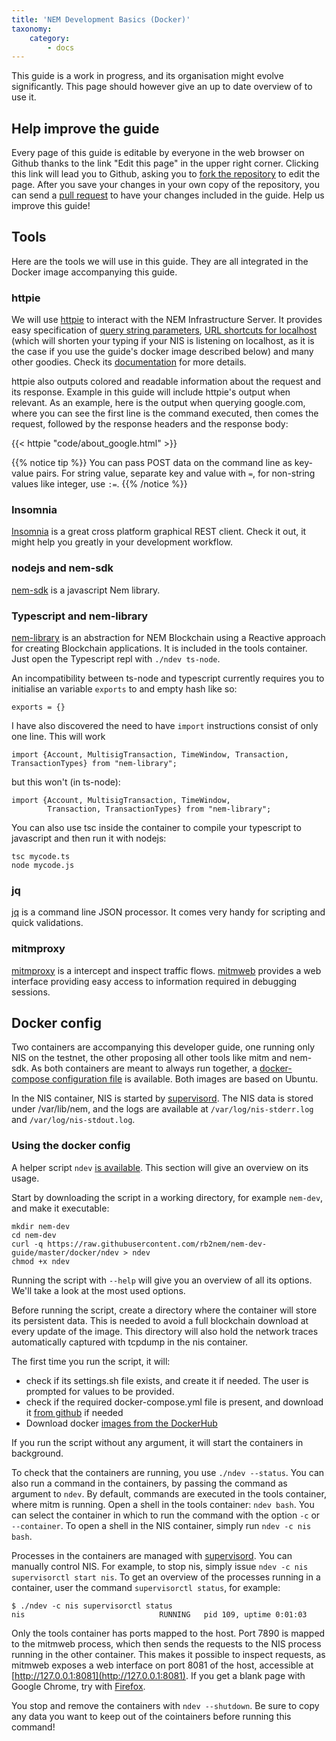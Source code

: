 ```yaml
---
title: 'NEM Development Basics (Docker)'
taxonomy:
    category:
        - docs
---
```


This guide is a work in progress, and its organisation might evolve significantly. This page should however give an up to date
overview of to use it.

## Help improve the guide

Every page of this guide is editable by everyone in the web browser on Github thanks to the link "Edit this page" in the upper right corner.
Clicking this link will lead you to Github, asking you to [fork the repository](https://help.github.com/articles/fork-a-repo/) to edit the page.
After you save your changes in your own copy
of the repository, you can send a [pull request](https://help.github.com/articles/about-pull-requests/) to have your changes included in the guide.
Help us improve this guide!

## Tools

Here are the tools we will use in this guide. They are all integrated in the Docker image accompanying this guide.

### httpie
We will use [httpie](https://httpie.org/) to interact with the NEM Infrastructure Server. It provides easy specification of
[query string parameters](https://httpie.org/doc#querystring-parameters), [URL shortcuts for localhost](https://httpie.org/doc#url-shortcuts-for-localhost)
 (which will shorten your typing if your NIS is listening on localhost, as it is the case if you use the guide's docker image described below) and
many other goodies. Check its [documentation](https://httpie.org/doc) for more details.

httpie also outputs colored and readable information about the request and its response. Example in this guide will include httpie's output
when relevant. As an example, here is the output when querying google.com, where you can see the first line is the command executed, then comes the request, followed by the response headers and the response body:

{{< httpie "code/about_google.html" >}} 

{{% notice tip %}}
You can pass POST data on the command line as key-value pairs. For string value, separate key and value with `=`, for non-string values like integer, use `:=`.
{{% /notice %}}

### Insomnia

[Insomnia](https://insomnia.rest/) is a great cross platform graphical REST client. Check it out, it might help you greatly in your development workflow.

### nodejs and nem-sdk

[nem-sdk](https://github.com/QuantumMechanics/NEM-sdk) is a javascript Nem library.

### Typescript and nem-library

[nem-library](https://nemlibrary.com/) is an abstraction for NEM Blockchain using a Reactive approach for creating Blockchain applications. It is included in the tools container. Just open the Typescript repl with `./ndev ts-node`.

An incompatibility between ts-node and typescript currently requires you to initialise an variable `exports` to and empty hash like so:
```
exports = {}
```
I have also discovered the need to have `import` instructions consist of only one line.
This will work
```
import {Account, MultisigTransaction, TimeWindow, Transaction, TransactionTypes} from "nem-library";
```
but this won't (in ts-node):
```
import {Account, MultisigTransaction, TimeWindow, 
        Transaction, TransactionTypes} from "nem-library";
```

You can also use tsc inside the container to compile your typescript to javascript and then run it with nodejs:
```
tsc mycode.ts
node mycode.js
```


### jq

[jq](https://stedolan.github.io/jq/) is a command line JSON processor. It comes very handy for scripting and quick validations.

### mitmproxy
[mitmproxy](https://mitmproxy.org/) is a intercept and inspect traffic flows. [mitmweb](http://docs.mitmproxy.org/en/stable/mitmweb.html) provides a web interface providing easy access to information required in debugging sessions.

## Docker config

Two containers are accompanying this developer guide, one running only NIS on the testnet, the other proposing all other tools like mitm and nem-sdk.
As both containers are meant to always run together, a [docker-compose configuration file](https://github.com/rb2nem/nem-dev-guide/blob/master/docker/docker-compose.yml) is available. 
Both images are based on Ubuntu.

In the NIS container, NIS is started by [supervisord](http://www.supervisord.org). The NIS data is stored under /var/lib/nem, and the logs are available at 
`/var/log/nis-stderr.log` and `/var/log/nis-stdout.log`.

### Using the docker config

A helper script `ndev` [is available](https://github.com/rb2nem/nem-dev-guide/blob/master/docker/ndev). This section will give an overview on its usage.

Start by downloading the script in a working directory, for example `nem-dev`, and make it executable:

```
mkdir nem-dev
cd nem-dev
curl -q https://raw.githubusercontent.com/rb2nem/nem-dev-guide/master/docker/ndev > ndev
chmod +x ndev
```

Running the script with `--help` will give you an overview of all its options. We'll take a look at the most used options.

Before running the script, create a directory where the container will store its persistent data. This is needed to 
avoid a full blockchain download at every update of the image. This directory will also hold the network traces automatically
captured with tcpdump in the nis container.

The first time you run the script, it will:

* check if its settings.sh file exists, and create it if needed. The user is prompted for values to be provided.
* check if the required docker-compose.yml file is present, and download it [from github](https://github.com/rb2nem/nem-dev-guide/blob/master/docker/docker-compose.yml) if needed
* Download docker [images from the DockerHub](https://hub.docker.com/r/rb2nem/nem-dev-guide/)

If you run the script without any argument, it will start the containers in background.

To check that the containers are running, you use `./ndev --status`.
You can also run a command in the containers, by passing the command as argument to `ndev`. By default, commands are executed 
in the tools container, where mitm is running.
Open a shell in the tools container: `ndev bash`.
You can select the container in which to run the command with the option `-c` or `--container`. To open a shell in the NIS container,
simply run `ndev -c nis bash`.

Processes in the containers are managed with [supervisord](http://supervisord.org/). You can manually control NIS. For example, to stop
nis, simply issue `ndev -c nis supervisorctl start nis`. To get an overview of the processes running in a container, user the command 
`supervisorctl status`, for example:

```
$ ./ndev -c nis supervisorctl status
nis                              RUNNING   pid 109, uptime 0:01:03
```
Only the tools container has ports mapped to the host. Port 7890 is mapped to the mitmweb process, which then sends the requests to 
the NIS process running in the other container. This makes it possible to inspect requests, as mitmweb exposes a web interface on 
port 8081 of the host, accessible at [http://127.0.0.1:8081](http://127.0.0.1:8081). If you get a blank page with Google Chrome, try with 
[Firefox](http://www.getfirefox.com).

You stop and remove the containers with `ndev --shutdown`. Be sure to copy any data you want to keep out of the cointainers before running this command!
